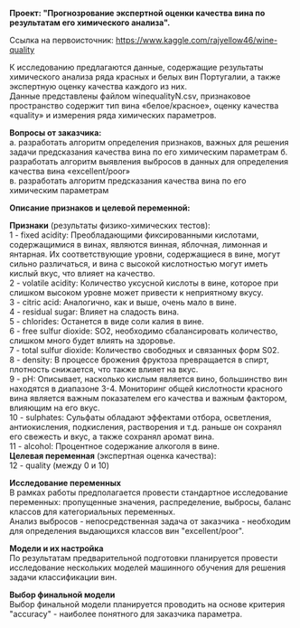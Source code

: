 
**Проект: "Прогнозрование экспертной оценки качества вина по результатам его химического анализа".**

Ссылка на первоисточник: https://www.kaggle.com/rajyellow46/wine-quality  

К исследованию предлагаются данные, содержащие результаты химического анализа ряда красных и белых вин Португалии, а также экспертную оценку качества каждого из них.  
Данные представлены файлом winequalityN.csv, признаковое пространство содержит тип вина «белое/красное», оценку качества «quality» и измерения ряда химических параметров.  

**Вопросы от заказчика:**  
а.  разработать алгоритм определения признаков, важных для решения задачи предсказания качества вина по его химическим параметрам 
б.  разработать алгоритм выявления выбросов в данных для определения качества вина «excellent/poor»  
в.  разработать алгоритм предсказания качества вина по его химическим параметрам  

**Описание признаков и целевой переменной:**  

**Признаки** (результаты физико-химических тестов):  
    1 - fixed acidity: Преобладающими фиксированными кислотами, содержащимися в винах, являются винная, яблочная, лимонная и янтарная. Их соответствующие уровни, содержащиеся в вине, могут сильно различаться, и вина с высокой кислотностью могут иметь кислый вкус, что влияет на качество.  
    2 - volatile acidity: Количество уксусной кислоты в вине, которое при слишком высоком уровне может привести к неприятному вкусу.  
    3 - citric acid: Аналогично, как и выше, очень мало в вине.  
    4 - residual sugar: Влияет на сладость вина.  
    5 - chlorides: Останется в виде соли калия в вине.  
    6 - free sulfur dioxide: SO2, необходимо сбалансировать количество, слишком много будет влиять на здоровье.  
    7 - total sulfur dioxide: Количество свободных и связанных форм S02.  
    8 - density: В процессе брожения фруктоза превращается в спирт, плотность снижается, что также влияет на вкус.  
    9 - pH: Описывает, насколько кислым является вино, большинство вин находятся в диапазоне 3-4. Мониторинг общей кислотности красного вина является важным показателем его качества и важным фактором, влияющим на его вкус.  
    10 - sulphates: Сульфаты обладают эффектами отбора, осветления, антиокисления, подкисления, растворения и т.д. раньше он сохранял его свежесть и вкус, а также сохранял аромат вина.  
    11 - alcohol: Процентное содержание алкоголя в вине.  
**Целевая переменная** (экспертная оценка качества):   
    12 - quality (между 0 и 10)  

**Исследование переменных**  
В рамках работы предполагается провести стандартное исследование переменных: пропущенные значения, распределение, выбросы, баланс классов для категориальных переменных.  
Анализ выбросов - непосредственная задача от заказчика - необходим для определения выдающихся классов вин "excellent/poor".  

**Модели и их настройка**  
По результатам предварительной подготовки планируется провести исследование нескольких моделей машинного обучения для решения задачи классификации вин.  

**Выбор финальной модели**  
Выбор финальной модели планируется проводить на основе критерия "accuracy" - наиболее понятного для заказчика параметра.
